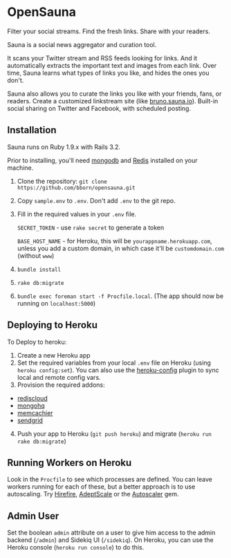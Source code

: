 OpenSauna
=========

Filter your social streams. Find the fresh links. Share with your readers.

Sauna is a social news aggregator and curation tool.

It scans your Twitter stream and RSS feeds looking for links.
And it automatically extracts the important text and images from each link.
Over time, Sauna learns what types of links you like, and hides the ones you don't.

Sauna also allows you to curate the links you like with your friends, fans, or readers. Create a customized linkstream site (like [bruno.sauna.io](http://bruno.sauna.io)). Built-in social sharing on Twitter and Facebook, with scheduled posting.


Installation
------------

Sauna runs on Ruby 1.9.x with Rails 3.2.

Prior to installing, you'll need [mongodb](http://www.mongodb.org/) and [Redis](http://redis.io/) installed on your machine.

1. Clone the repository: `git clone https://github.com/bborn/opensauna.git`
2. Copy `sample.env` to `.env`. Don't add `.env` to the git repo.
3. Fill in the required values in your `.env` file.

    `SECRET_TOKEN`  - use `rake secret` to generate a token

    `BASE_HOST_NAME` - for Heroku, this will be `yourappname.herokuapp.com`, unless you add a custom domain, in which case it'll be `customdomain.com` (without `www`)

4. `bundle install`
5. `rake db:migrate`
6. `bundle exec foreman start -f Procfile.local`. (The app should now be
running on `localhost:5000`)


Deploying to Heroku
-------------------

To Deploy to heroku:

1. Create a new Heroku app
2. Set the required variables from your local `.env` file on Heroku
(using `heroku config:set`). You can also use the
[heroku-config](https://github.com/ddollar/heroku-config) plugin to sync local and remote config vars.
3. Provision the required addons:

  - [rediscloud](https://addons.heroku.com/rediscloud)
  - [mongohq](https://addons.heroku.com/mongohq)
  - [memcachier](https://addons.heroku.com/memcachier)
  - [sendgrid](https://addons.heroku.com/sendgrid)

4. Push your app to Heroku (`git push heroku`) and migrate (`heroku run rake
db:migrate`)

Running Workers on Heroku
-------------------------

Look in the `Procfile` to see which processes are defined. You can leave
workers running for each of these, but a better approach is to use
autoscaling. Try [Hirefire](http://hirefire.io/),
[AdeptScale](https://addons.heroku.com/adept-scale) or the
[Autoscaler](https://github.com/JustinLove/autoscaler) gem.

Admin User
----------
Set the boolean `admin` attribute on a user to give him access to the
admin backend (`/admin`) and Sidekiq UI (`/sidekiq`). On Heroku, you can
use the Heroku console (`heroku run console`) to do this.


